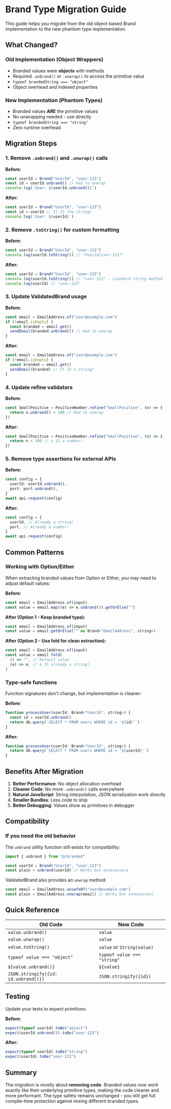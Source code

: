 # Brand Type Migration Guide

This guide helps you migrate from the old object-based Brand implementation to the new phantom type implementation.

## What Changed?

### Old Implementation (Object Wrappers)

- Branded values were **objects** with methods
- Required `.unbrand()` or `.unwrap()` to access the primitive value
- `typeof brandedString === "object"`
- Object overhead and indexed properties

### New Implementation (Phantom Types)

- Branded values **ARE** the primitive values
- No unwrapping needed - use directly
- `typeof brandedString === "string"`
- Zero runtime overhead

## Migration Steps

### 1. Remove `.unbrand()` and `.unwrap()` calls

**Before:**

```typescript
const userId = Brand("UserId", "user-123")
const id = userId.unbrand() // Had to unwrap
console.log(`User: ${userId.unbrand()}`)
```

**After:**

```typescript
const userId = Brand("UserId", "user-123")
const id = userId // It IS the string!
console.log(`User: ${userId}`)
```

### 2. Remove `.toString()` for custom formatting

**Before:**

```typescript
const userId = Brand("UserId", "user-123")
console.log(userId.toString()) // "UserId(user-123)"
```

**After:**

```typescript
const userId = Brand("UserId", "user-123")
console.log(userId.toString()) // "user-123" - standard string method
console.log(userId) // "user-123"
```

### 3. Update ValidatedBrand usage

**Before:**

```typescript
const email = EmailAddress.of("user@example.com")
if (!email.isEmpty) {
  const branded = email.get()
  sendEmail(branded.unbrand()) // Had to unwrap
}
```

**After:**

```typescript
const email = EmailAddress.of("user@example.com")
if (!email.isEmpty) {
  const branded = email.get()
  sendEmail(branded) // It IS a string!
}
```

### 4. Update refine validators

**Before:**

```typescript
const SmallPositive = PositiveNumber.refine("SmallPositive", (n) => {
  return n.unbrand() < 100 // Had to unwrap
})
```

**After:**

```typescript
const SmallPositive = PositiveNumber.refine("SmallPositive", (n) => {
  return n < 100 // n IS a number!
})
```

### 5. Remove type assertions for external APIs

**Before:**

```typescript
const config = {
  userId: userId.unbrand(),
  port: port.unbrand(),
}
await api.request(config)
```

**After:**

```typescript
const config = {
  userId, // Already a string!
  port, // Already a number!
}
await api.request(config)
```

## Common Patterns

### Working with Option/Either

When extracting branded values from Option or Either, you may need to adjust default values:

**Before:**

```typescript
const email = EmailAddress.of(input)
const value = email.map((e) => e.unbrand()).getOrElse("")
```

**After (Option 1 - Keep branded type):**

```typescript
const email = EmailAddress.of(input)
const value = email.getOrElse("" as Brand<"EmailAddress", string>)
```

**After (Option 2 - Use fold for clean extraction):**

```typescript
const email = EmailAddress.of(input)
const value = email.fold(
  () => "", // Default value
  (e) => e, // e IS already a string!
)
```

### Type-safe functions

Function signatures don't change, but implementation is cleaner:

**Before:**

```typescript
function processUser(userId: Brand<"UserId", string>) {
  const id = userId.unbrand()
  return db.query(`SELECT * FROM users WHERE id = '${id}'`)
}
```

**After:**

```typescript
function processUser(userId: Brand<"UserId", string>) {
  return db.query(`SELECT * FROM users WHERE id = '${userId}'`)
}
```

## Benefits After Migration

1. **Better Performance**: No object allocation overhead
2. **Cleaner Code**: No more `.unbrand()` calls everywhere
3. **Natural JavaScript**: String interpolation, JSON serialization work directly
4. **Smaller Bundles**: Less code to ship
5. **Better Debugging**: Values show as primitives in debugger

## Compatibility

### If you need the old behavior

The `unbrand` utility function still exists for compatibility:

```typescript
import { unbrand } from "@/branded"

const userId = Brand("UserId", "user-123")
const plain = unbrand(userId) // Works but unnecessary
```

ValidatedBrand also provides an `unwrap` method:

```typescript
const email = EmailAddress.unsafeOf("user@example.com")
const plain = EmailAddress.unwrap(email) // Works but unnecessary
```

## Quick Reference

| Old Code                             | New Code                    |
| ------------------------------------ | --------------------------- |
| `value.unbrand()`                    | `value`                     |
| `value.unwrap()`                     | `value`                     |
| `value.toString()`                   | `value` or `String(value)`  |
| `typeof value === "object"`          | `typeof value === "string"` |
| `${value.unbrand()}`                 | `${value}`                  |
| `JSON.stringify({id: id.unbrand()})` | `JSON.stringify({id})`      |

## Testing

Update your tests to expect primitives:

**Before:**

```typescript
expect(typeof userId).toBe("object")
expect(userId.unbrand()).toBe("user-123")
```

**After:**

```typescript
expect(typeof userId).toBe("string")
expect(userId).toBe("user-123")
```

## Summary

The migration is mostly about **removing code**. Branded values now work exactly like their underlying primitive types, making the code cleaner and more performant. The type safety remains unchanged - you still get full compile-time protection against mixing different branded types.
